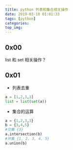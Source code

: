```yaml
---
title: python 列表和集合相关操作
date: 2019-03-18 01:01:33
tags: [python]
categories:
top_img:
---
```


## 0x00

list 和 set 相关操作？

<!--more-->

## 0x01

- 列表去重

```python
a = [1,2,3,3]
list = list(set(a))
```

- 集合的运算

```python
a = {1,2,3,3}
b = {3,4,5}
#交集 {3}
a.intersection(b)
#并集 {1, 2, 3, 4, 5}
a.union(b)
```
